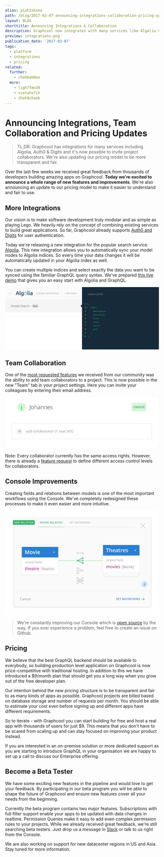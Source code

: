```yaml
---
alias: pioh2xhxea
path: /blog/2017-02-07-announcing-integrations-collaboration-pricing-updates
layout: BLOG
shorttitle: Announcing Integrations & Collaboration
description: Graphcool now integrates with many services like Algolia & Auth and allows you to invite collaborators to your projects.
preview: integrations.png
publication_date: '2017-02-07'
tags:
  - platform
  - integrations
  - pricing
related:
  further:
    - chohbah0eo
  more:
    - ligh7fmn38
    - vietahx7ih
    - thoh9chaek
---
```


# Announcing Integrations, Team Collaboration and Pricing Updates

> TL;DR: Graphcool has integrations for many services including Algolia, Auth0 & Digits and it's now possible to invite project collaborators. We're also updating our pricing model to be more transparent and fair.

Over the last few weeks we received great feedback from thousands of developers building amazing apps on Graphcool. **Today we're excited to announce a whole range of new features and improvements**. We're also announcing an update to our pricing model to make it easier to understand and fair to use.

## More Integrations

Our vision is to make software development truly modular and as simple as playing Lego. We heavily rely on the concept of combining existing services to build great applications. So far, Graphcool already supports [Auth0 and Digits](!alias-thoh9chaek) for user authentication.

Today we're releasing a new integration for the popular search service [Algolia](https://www.algolia.com). This new integration allows you to automatically sync your model nodes to Algolia indices. So every time your data changes it will be automatically updated in your Algolia index as well.

You can create multiple indices and select exactly the data you want to be synced using the familiar GraphQL query syntax. We've prepared [this live demo](!alias-aroozee9zu) that gives you an easy start with Algolia and GraphQL.

![](./algolia.png)

## Team Collaboration

One of the [most requested features](https://github.com/graphcool/feature-requests/issues/19) we received from our community was the ability to add team collaborators to a project. This is now possible in the new "Team" tab in your project settings. Here you can invite your colleagues by entering their email address.

![](./collaboration.gif)

Note: Every collaborator currently has the same access rights. However, there is already a [feature request](https://github.com/graphcool/feature-requests/issues/94) to define different access control levels for collaborators.

## Console Improvements

Creating fields and relations between models is one of the most important workflows using the Console. We've completely redesigned these processes to make it even easier and more intuitive.

![](./relations.png)

> We're constantly improving our Console which is [open source](https://github.com/graphcool/console) by the way. If you ever experience a problem, feel free to create an issue on Github.

## Pricing

We believe that the best GraphQL backend should be available to everybody, so building production level application on Graphcool is now price-competitive with traditional hosting. In addition to this we have introduced a $9/month plan that should get you a long way when you grow out of the free developer plan.

Our intention behind the new pricing structure is to be transparent and fair to as many kinds of apps as possible. Graphcool projects are billed based on database storage and number of requests per month. You should be able to estimate your cost even before signing up and different apps have different requirements.

So to iterate - with Graphcool you can start building for free and host a real app with thousands of users for just $9. This means that you don't have to be scared from scaling up and can stay focused on improving your product instead.

If you are interested in an on-premise solution or more dedicated support as you are starting to introduce GraphQL in your organisation we are happy to set up a call to discuss our Enterprise offering.

## Become a Beta Tester

We have some exciting new features in the pipeline and would love to get your feedback. By participating in our beta program you will be able to shape the future of Graphcool and ensure new features cover all your needs from the beginning.

Currently the beta program contains two major features. Subscriptions with full filter support enable your apps to be updated with data changes in realtime. Permission Queries make it easy to add even complex permission rules to your projects. While we already received great feedback, we're still searching beta testers. Just drop us a message in [Slack](http://slack.graph.cool) or talk to us right from the Console.

We are also working on support for new datacenter regions in US and Asia. Stay tuned for more information.
